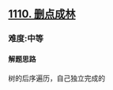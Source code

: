 <h2><a href="https://leetcode.cn/problems/delete-nodes-and-return-forest/">1110. 删点成林</a></h2>
<h3>难度:中等</h3>
<h4>解题思路</h4>
<p>树的后序遍历，自己独立完成的</p>
